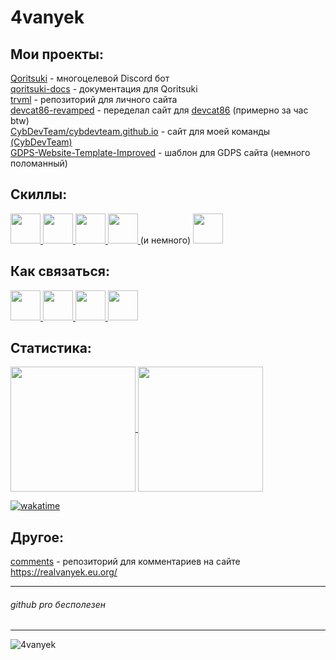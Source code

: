 # 4vanyek
## Мои проекты:
[Qoritsuki](https://realvanyek.eu.org/qoritsuki) - многоцелевой Discord бот  
[qoritsuki-docs](https://github.com/4vanyek/qoritsuki-docs) - документация для Qoritsuki  
[trvml](https://github.com/4vanyek/trvml) - репозиторий для личного сайта  
[devcat86-revamped](https://github.com/4vanyek/devcat86-revamped) - переделал сайт для [devcat86](https://github.com/devcat86) (примерно за час btw)  
[CybDevTeam/cybdevteam.github.io](https://github.com/cybdevteam/cybdevteam.github.io) - сайт для моей команды [(CybDevTeam)](https://github.com/CybDevTeam)   
[GDPS-Website-Template-Improved](https://github.com/4vanyek/GDPS-Site-Template-Improved) - шаблон для GDPS сайта (немного поломанный)
## Скиллы:
<a href="https://python.org">
  <img height=48 src="https://upload.wikimedia.org/wikipedia/commons/c/c3/Python-logo-notext.svg">
</a>
<a href="https://ru.wikipedia.org/wiki/HTML5">
  <img height=48 src="https://upload.wikimedia.org/wikipedia/commons/3/38/HTML5_Badge.svg">
</a>
<a href="https://ru.wikipedia.org/wiki/CSS">
  <img height=48 src="https://upload.wikimedia.org/wikipedia/commons/6/62/CSS3_logo.svg">
</a>
<a href="https://getbootstrap.com">
  <img height=48 src="https://getbootstrap.com/docs/5.3/assets/brand/bootstrap-logo.svg">
</a>
(и немного)
<a href="https://www.php.net/">
  <img height=48 src="https://upload.wikimedia.org/wikipedia/commons/2/27/PHP-logo.svg">
</a>

## Как связаться:
<a href="https://discord.com/users/658287767490527243">
  <img height=48 src="https://assets-global.website-files.com/6257adef93867e50d84d30e2/636e0a69f118df70ad7828d4_icon_clyde_blurple_RGB.svg">
</a> 
<a href="https://telegram.dog/trv_official1">
  <img height=48 src="https://upload.wikimedia.org/wikipedia/commons/8/83/Telegram_2019_Logo.svg">
</a> 
<a href="https://4pda.to/forum/index.php?showuser=10840063">
  <img height=48 src="https://yt3.googleusercontent.com/zwu1kbPj9N5HZpdV16Vj6duHCUvn9yWg5xTDIkdQRKKb3OUKda0yDOr1RGXPYLofHm65qVQHuw=s900-c-k-c0x00ffffff-no-rj">
</a>
<a href="mailto:oivan2401@gmail.com">
<img height=48 src="https://upload.wikimedia.org/wikipedia/commons/7/7e/Gmail_icon_%282020%29.svg">
</a>

## Статистика:
<a href="#">
  <img height=200 align="center" src="https://github-readme-stats.vercel.app/api?username=4vanyek" />
</a>
<a href="#">
  <img height=200 align="center" src="https://github-readme-stats.vercel.app/api/top-langs?username=4vanyek&layout=donut&langs_count=8&card_width=320" />
</a>

[![wakatime](https://wakatime.com/badge/user/c218e10a-f09b-4bc6-86b3-b2192345f44a.svg)](https://wakatime.com/@c218e10a-f09b-4bc6-86b3-b2192345f44a)

## Другое:
[comments](https://github.com/4vanyek/comments) - репозиторий для комментариев на сайте https://realvanyek.eu.org/

---

###### github pro бесполезен

---
<p align="left"> <img src="https://komarev.com/ghpvc/?username=4vanyek&label=Profile%20views&color=63ef75&style=plastic" alt="4vanyek" /></p>
